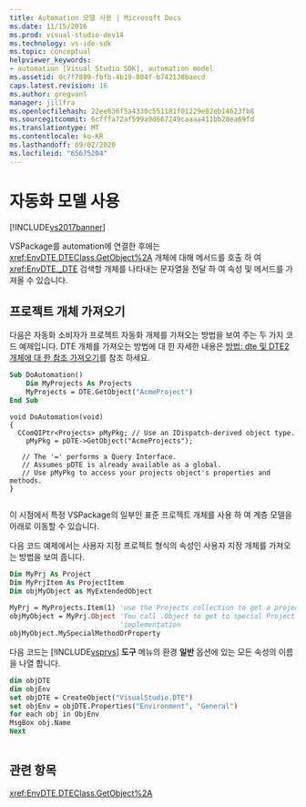 ```yaml
---
title: Automation 모델 사용 | Microsoft Docs
ms.date: 11/15/2016
ms.prod: visual-studio-dev14
ms.technology: vs-ide-sdk
ms.topic: conceptual
helpviewer_keywords:
- automation [Visual Studio SDK], automation model
ms.assetid: 0c7f7889-fbfb-4b19-804f-b742138baecd
caps.latest.revision: 16
ms.author: gregvanl
manager: jillfra
ms.openlocfilehash: 22ee836f5a4330c551181f01229e82eb14623fb8
ms.sourcegitcommit: 6cfffa72af599a9d667249caaaa411bb28ea69fd
ms.translationtype: MT
ms.contentlocale: ko-KR
ms.lasthandoff: 09/02/2020
ms.locfileid: "65675204"
---
```

# <a name="using-the-automation-model"></a>자동화 모델 사용
[!INCLUDE[vs2017banner](../../includes/vs2017banner.md)]

VSPackage를 automation에 연결한 후에는 <xref:EnvDTE.DTEClass.GetObject%2A> 개체에 대해 메서드를 호출 하 여 <xref:EnvDTE._DTE> 검색할 개체를 나타내는 문자열을 전달 하 여 속성 및 메서드를 가져올 수 있습니다.  
  
## <a name="obtaining-project-objects"></a>프로젝트 개체 가져오기  
 다음은 자동화 소비자가 프로젝트 자동화 개체를 가져오는 방법을 보여 주는 두 가지 코드 예제입니다. DTE 개체를 가져오는 방법에 대 한 자세한 내용은 [방법: dte 및 DTE2 개체에 대 한 참조 가져오기](https://msdn.microsoft.com/library/c92e3c8e-82e6-4a67-85da-e43c50ffd8e4)를 참조 하세요.  
  
```vb  
Sub DoAutomation()  
    Dim MyProjects As Projects  
    MyProjects = DTE.GetObject("AcmeProject")  
End Sub  
```  
  
```cpp#  
void DoAutomation(void)  
{  
  CComQIPtr<Projects> pMyPkg; // Use an IDispatch-derived object type.  
    pMyPkg = pDTE->GetObject("AcmeProjects");   
  
   // The '=' performs a Query Interface.  
   // Assumes pDTE is already available as a global.  
   // Use pMyPkg to access your projects object's properties and methods.  
}  
  
```  
  
 이 시점에서 특정 VSPackage의 일부인 표준 프로젝트 개체를 사용 하 여 계층 모델을 아래로 이동할 수 있습니다.  
  
 다음 코드 예제에서는 사용자 지정 프로젝트 형식의 속성인 사용자 지정 개체를 가져오는 방법을 보여 줍니다.  
  
```vb  
Dim MyPrj As Project  
Dim MyPrjItem As ProjectItem  
Dim objMyObject as MyExtendedObject  
  
MyPrj = MyProjects.Item(1) 'use the Projects collection to get a project  
objMyObject = MyPrj.Object 'You call .Object to get to special Project  
                           'implementation  
objMyObject.MySpecialMethodOrProperty  
```  
  
 다음 코드는 [!INCLUDE[vsprvs](../../includes/vsprvs-md.md)] **도구** 메뉴의 환경 **일반** 옵션에 있는 모든 속성의 이름을 나열 합니다.  
  
```vb  
dim objDTE  
dim objEnv  
set objDTE = CreateObject("VisualStudio.DTE")  
set objEnv = objDTE.Properties("Environment", "General")  
for each obj in ObjEnv  
MsgBox obj.Name  
Next  
  
```  
  
## <a name="see-also"></a>관련 항목  
 <xref:EnvDTE.DTEClass.GetObject%2A>
